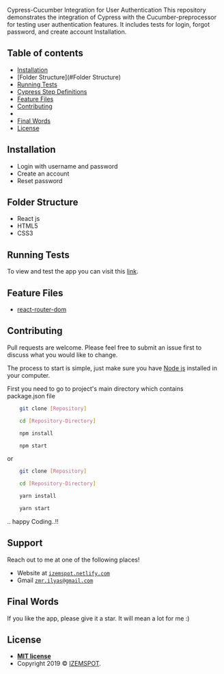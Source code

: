 Cypress-Cucumber Integration for User Authentication
This repository demonstrates the integration of Cypress with the Cucumber-preprocessor for testing user authentication features. It includes tests for login, forgot password, and create account Installation.




## Table of contents
* [Installation](#Installation)
* [Folder Structure](#Folder Structure)
* [Running Tests](#Running-Tests)
* [Cypress Step Definitions](#Cypress-Step-Definitions)
* [Feature Files](#Feature-Files)
* [Contributing](#contributing)
* 
* [Final Words](#final-words)
* [License](#license)

## Installation

* Login with username and password
* Create an account
* Reset password

## Folder Structure

* React js
* HTML5
* CSS3

## Running Tests

To view and test the app you can visit this [link](https://logsterapp.netlify.com/).

## Feature Files

* [react-router-dom](https://www.npmjs.com/package/react-router-dom)

## Contributing

Pull requests are welcome. Please feel free to submit an issue first to discuss what you would like to change.

The process to start is simple, just make sure you have [Node js](https://nodejs.org/en/) installed in your computer. 

First you need to go to project's main directory which contains package.json file

```bash
    git clone [Repository]

    cd [Repository-Directory]

    npm install

    npm start
```
or
```bash
    git clone [Repository]

    cd [Repository-Directory]

    yarn install

    yarn start
```
.. happy Coding..!!



## Support

Reach out to me at one of the following places!

- Website at <a href="https://izemspot.netlify.com" target="_blank">`izemspot.netlify.com`</a>
- Gmail <a href="mailto:zmr.ilyas@gmail.com" target="_blank">`zmr.ilyas@gmail.com`</a>



## Final Words

If you like the app, please give it a star. It will mean a lot for me :)

## License

- **[MIT license](http://opensource.org/licenses/mit-license.php)**
- Copyright 2019 © <a href="https://izemspot.netlify.com" target="_blank">IZEMSPOT</a>.
